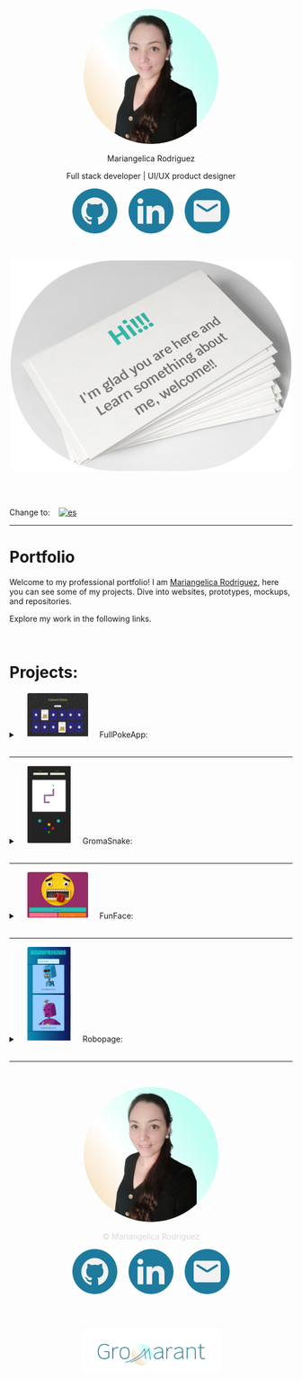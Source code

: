 <p align="center">
<img src="src/assets/images/profile_photo120.svg" style="border-radius:50%;" alt="Profile photo"/>
</p>
<p align="center">Mariangelica Rodriguez</p>
<p align="center">Full stack developer | UI/UX product designer</p>

<p align="center">
<a style="text-decoration:none; cursor:pointer;" href="https://github.com/Gromarant"><img src="src/assets/images/github_readme.svg" alt="Github logo" title="Visit my Github profile"/></a> &nbsp; &nbsp;
<a style="text-decoration:none; cursor:pointer;" href="https://www.linkedin.com/in/mariangelicarodriguezperez/"><img src="src/assets/images/linkedIn_readme.svg" alt="linkedIn logo" title="See my LinkedIn profile"/></a> &nbsp; &nbsp;
<a style="text-decoration:none; cursor:pointer;" href="mailto:contacto@gromarant.com"><img src="src/assets/images/mail_readme.svg" alt="Email logo" title="Write me an email"/></a>
</p>

<br>
<p align="center">
<img src="src/assets/images/profile_greeting_card_en_small.svg" alt="Hi!, I'm glad you are here and Learn something about me, welcome!"/>
</p>

<br><br>

Change to:&nbsp; &nbsp; [![es](https://img.shields.io/badge/Language-Spanish-blue.svg)](README.es.md)

---

# Portfolio
Welcome to my professional portfolio! I am <a href="https://www.linkedin.com/in/mariangelicarodriguezperez/" target="_blank">Mariangelica Rodriguez</a>, here you can see some of my projects. Dive into websites, prototypes, mockups, and repositories. 


Explore my work in the following links.

<br>

# Projects:

<details>
<summary>
&nbsp; &nbsp; <img src="src/assets/images/fullPokeApp_readme.svg" style="padding:1px; border-radius:4px; background-color:#FFF6F1;"/> &nbsp; &nbsp;
  FullPokeApp:
</summary>

<br>
<img src="src/assets/images/fullPokeApp_banner_img_small.svg" title="FullPokeApp" alt="FullPokeApp"/>

<br>

### Description:
Web application developed in React.js, SASS and Nextui.

### Functions:
  - Memory game
  - Search engine
  - Pokémon creation

### Languages and tools:
<br>

<img src="src/assets/images/icons/icon_react_small.svg" title="React.js logo" alt="React.js"/>
<a href="https://react.dev/" title="know more about React.js" target="_blank">React.js</a>  &nbsp; &nbsp; &nbsp;
  
<img src="src/assets/images/icons/icon_sass_small.svg" title="SASS logo" alt="SASS"/>
<a href="https://www.google.com/search?q=sass&rlz=1C1CHBF_esES930ES930&oq=sass&gs_lcrp=EgZjaHJvbWUqBggAEEUYOzIGCAAQRRg7MgYIARBFGDwyBggCEEUYPDIGCAMQRRg8MgYIBBBFGD0yBggFEEUYQTIGCAYQRRhBMgYIBxBFGDzSAQgxMDc5ajBqNKgCALACAQ&sourceid=chrome&ie=UTF-8" title="know more about SASS" target="_blank">SASS</a> &nbsp; &nbsp; &nbsp;

<img src="src/assets/images/icons/icon_nextui_small.svg" title="Nextui logo" alt="Nextui"/>
<a href="https://nextui.org/" title="know more about Nextui" target="_blank">Nextui</a>

<br>

### Project links:
<p align="center">
<a href="https://github.com/Gromarant/fullPokeApp" title="visit FullPokeApp repository" target="_blank"><img src="src/assets/images/repository_readme.svg"/></a> &nbsp; &nbsp;
<a href="https://fullpokeapp.netlify.app" title="Go to FullPokeApp web app" target="_blank"><img src="src/assets/images/web_readme.svg"/></a>
</p>
</details>
<br>

---

<details>
<summary>
&nbsp; &nbsp; <img src="src/assets/images/gromaSnake_readme.svg" style="padding:1px; border-radius:4px; background-color:#FFF6F1;"/> &nbsp; &nbsp;
  GromaSnake:
</summary>

<br>
<img src="src/assets/images/gromaSnake_banner_img_small.svg" title="Groma-Snake" alt="Groma-Snake"/>

<br>

### Description:
Game developed in HTML, CSS and JavaScript.

### Functions:
  - Snake game
  - Reset game
  - See points and score

### Languages and tools:
<br>

<img src="src/assets/images/icons/icon_html5_small.svg" title="HTML5 logo" alt="HTML5"/>
<a href="https://developer.mozilla.org/en-US/docs/Web/HTML" title="know more about HTML" target="_blank">HTML</a>  &nbsp; &nbsp; &nbsp;

<img src="src/assets/images/icons/icon_css3_small.svg" title="CSS3 logo" alt="CSS3"/>
<a href="https://developer.mozilla.org/en-US/docs/Web/CSS" title="know more about CSS" target="_blank">CSS</a>  &nbsp; &nbsp; &nbsp;

<img src="src/assets/images/icons/icon_js_small.svg" title="Javascript logo" alt="Javascript"/>
<a href="https://developer.mozilla.org/en-US/docs/Web/JavaScript" title="know more about Javascript" target="_blank">Javascript</a>  &nbsp; &nbsp; &nbsp;

<br>

### Project links:
<p align="center">
<a href="https://www.figma.com/file/6SYeCJMoiDG8LZPKQ3QRyZ/GromaSnake?type=design&node-id=0-1&mode=design&t=taUbdkRK095LZ2Cp-0" title="visit FullPokeApp prototype" target="_blank"><img src="src/assets/images/prototype_readme.svg"/></a> &nbsp; &nbsp;
<a href="https://github.com/Gromarant/GromaSnake" title="visit Groma-Snake repository" target="_blank"><img src="src/assets/images/repository_readme.svg"/></a> &nbsp; &nbsp;
<a href="hhttps://gromarant.github.io/GromaSnake/" title="Go to Groma-Snake web app" target="_blank"><img src="src/assets/images/web_readme.svg"/></a> &nbsp; &nbsp;
<a href="https://www.youtube.com/watch?v=hwLYrtQhLVI" title="See Groma-Snake video" target="_blank"><img src="src/assets/images/video_readme.svg"/></a>
</p>
</details>
<br>

---

<details>
<summary>
&nbsp; &nbsp; <img src="src/assets/images/funFace_readme.svg" style="padding:1px; border-radius:4px; background-color:#FFF6F1;"/> &nbsp; &nbsp;
  FunFace:
</summary>

<br>
<img src="src/assets/images/funFace_banner_img_small.svg" title="Groma-FunFace" alt="FunFace"/>

<br>

### Description:
Static web page, build with HTML, CSS and JavaScript vanilla.

### Functions:
  - Display random emoji
  - Emoji selector

### Languages and tools:
<br>

<img src="src/assets/images/icons/icon_html5_small.svg" title="HTML5 logo" alt="HTML5"/>
<a href="https://developer.mozilla.org/en-US/docs/Web/HTML" title="know more about HTML" target="_blank">HTML</a>  &nbsp; &nbsp; &nbsp;

<img src="src/assets/images/icons/icon_css3_small.svg" title="CSS3 logo" alt="CSS3"/>
<a href="https://developer.mozilla.org/en-US/docs/Web/CSS" title="know more about CSS" target="_blank">CSS</a>  &nbsp; &nbsp; &nbsp;

<img src="src/assets/images/icons/icon_js_small.svg" title="Javascript logo" alt="Javascript"/>
<a href="https://developer.mozilla.org/en-US/docs/Web/JavaScript" title="know more about Javascript" target="_blank">Javascript</a>  &nbsp; &nbsp; &nbsp;

<br>

### Project links:
<p align="center">
<a href="https://www.figma.com/proto/fV01fBdBQbbT5fScqf7ro1/FunFace?page-id=15%3A772&node-id=15-933&viewport=758%2C109%2C0.05&scaling=scale-down&starting-point-node-id=15%3A1603" title="visit FunFace prototype" target="_blank"><img src="src/assets/images/prototype_readme.svg"/></a> &nbsp; &nbsp;
<a href="https://github.com/Gromarant/FunFace" title="visit FunFace repository" target="_blank"><img src="src/assets/images/repository_readme.svg"/></a> &nbsp; &nbsp;
<a href="https://gromarant.github.io/FunFace/" title="Go to FunFace web app" target="_blank"><img src="src/assets/images/web_readme.svg"/></a>
</p>
</details>
<br>

---

<details>
<summary>
&nbsp; &nbsp; <img src="src/assets/images/Robopage_readme.svg" style="padding:1px; border-radius:4px; background-color:#FFF6F1;"/> &nbsp; &nbsp;
  Robopage:
</summary>

<br>
<img src="src/assets/images/roboPage_banner_img_small.svg" title="Groma-FunFace" alt="FunFace"/>

<br>

### Description:
React web app.

### Functions:
  - Search engine with API fetch data.

### Languages and tools:
<br>

<img src="src/assets/images/icons/icon_react_small.svg" title="React.js logo" alt="React.js"/>
<a href="https://react.dev/" title="know more about React.js" target="_blank">React.js</a>

<br>

### Project links:
<p align="center">
<a href="https://github.com/Gromarant/Robopage" title="visit Robopage repository" target="_blank"><img src="src/assets/images/repository_readme.svg"/></a> &nbsp; &nbsp;
<a href="https://robopage.netlify.app/" title="Go to Robopage web app" target="_blank"><img src="src/assets/images/web_readme.svg"/></a>
</p>
</details>
<br>

---

<br>

<p align="center"><img src="src/assets/images/profile_photo120.svg" style="border-radius:50%;" alt="Profile photo"/></p>
<p align="center" style="color: #D9D9D9">© Mariangelica Rodriguez</p>

<p align="center">
<a style="text-decoration:none; cursor:pointer;" href="https://github.com/Gromarant"><img src="src/assets/images/github_readme.svg" alt="Github logo" title="Visit my Github profile"/></a> &nbsp; &nbsp;
<a style="text-decoration:none; cursor:pointer;" href="https://www.linkedin.com/in/mariangelicarodriguezperez/"><img src="src/assets/images/linkedIn_readme.svg" alt="linkedIn logo" title="See my LinkedIn profile"/></a> &nbsp; &nbsp;
<a style="text-decoration:none; cursor:pointer;" href="mailto:contacto@gromarant.com"><img src="src/assets/images/mail_readme.svg" alt="Email logo" title="Write me an email"/></a>
</p>

<br><br>

<p align="center"><a href="https://www.gromarant.com/"><img src="src/assets/images/logoGromarant-2023.webp" style="width:250px;" alt="Gromarant logo" title="Go to Gromarant wep app"/></a></p>